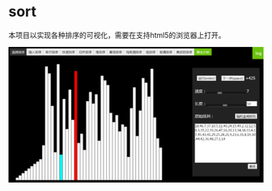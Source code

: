 # sort

本项目以实现各种排序的可视化，需要在支持html5的浏览器上打开。

![screenshot](https://raw.githubusercontent.com/gg666/sort/master/screenshot.png)
